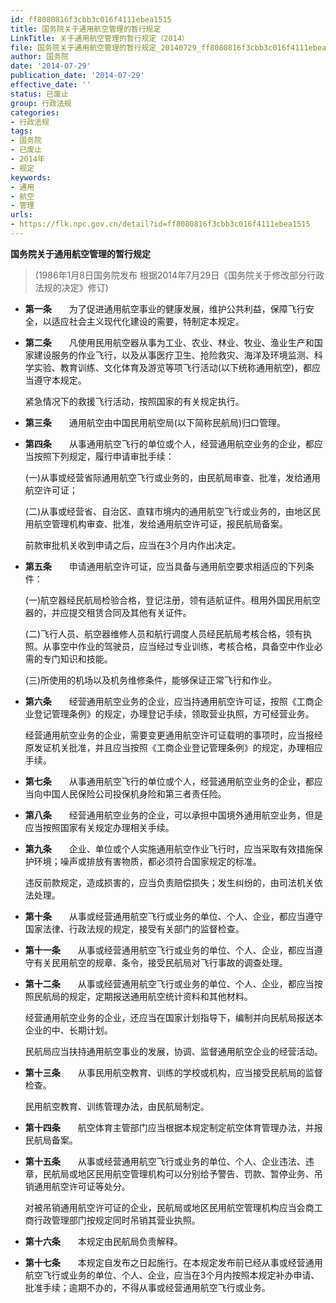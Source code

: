 ```yaml
---
id: ff8080816f3cbb3c016f4111ebea1515
title: 国务院关于通用航空管理的暂行规定
LinkTitle: 关于通用航空管理的暂行规定（2014）
file: 国务院关于通用航空管理的暂行规定_20140729_ff8080816f3cbb3c016f4111ebea1515.docx
author: 国务院
date: '2014-07-29'
publication_date: '2014-07-29'
effective_date: ''
status: 已废止
group: 行政法规
categories:
- 行政法规
tags:
- 国务院
- 已废止
- 2014年
- 规定
keywords:
- 通用
- 航空
- 管理
urls:
- https://flk.npc.gov.cn/detail?id=ff8080816f3cbb3c016f4111ebea1515
---
```


**国务院关于通用航空管理的暂行规定**

> (1986年1月8日国务院发布 根据2014年7月29日《国务院关于修改部分行政法规的决定》修订)

- **第一条**　　为了促进通用航空事业的健康发展，维护公共利益，保障飞行安全，以适应社会主义现代化建设的需要，特制定本规定。

- **第二条**　　凡使用民用航空器从事为工业、农业、林业、牧业、渔业生产和国家建设服务的作业飞行，以及从事医疗卫生、抢险救灾、海洋及环境监测、科学实验、教育训练、文化体育及游览等项飞行活动(以下统称通用航空)，都应当遵守本规定。

  紧急情况下的救援飞行活动，按照国家的有关规定执行。

- **第三条**　　通用航空由中国民用航空局(以下简称民航局)归口管理。

- **第四条**　　从事通用航空飞行的单位或个人，经营通用航空业务的企业，都应当按照下列规定，履行申请审批手续：

  (一)从事或经营省际通用航空飞行或业务的，由民航局审查、批准，发给通用航空许可证；

  (二)从事或经营省、自治区、直辖市境内的通用航空飞行或业务的，由地区民用航空管理机构审查、批准，发给通用航空许可证，报民航局备案。

  前款审批机关收到申请之后，应当在3个月内作出决定。

- **第五条**　　申请通用航空许可证，应当具备与通用航空要求相适应的下列条件：

  (一)航空器经民航局检验合格，登记注册，领有适航证件。租用外国民用航空器的，并应提交租赁合同及其他有关证件。

  (二)飞行人员、航空器维修人员和航行调度人员经民航局考核合格，领有执照。从事空中作业的驾驶员，应当经过专业训练，考核合格，具备空中作业必需的专门知识和技能。

  (三)所使用的机场以及机务维修条件，能够保证正常飞行和作业。

- **第六条**　　经营通用航空业务的企业，应当持通用航空许可证，按照《工商企业登记管理条例》的规定，办理登记手续，领取营业执照，方可经营业务。

  经营通用航空业务的企业，需要变更通用航空许可证载明的事项时，应当报经原发证机关批准，并且应当按照《工商企业登记管理条例》的规定，办理相应手续。

- **第七条**　　从事通用航空飞行的单位或个人，经营通用航空业务的企业，都应当向中国人民保险公司投保机身险和第三者责任险。

- **第八条**　　经营通用航空业务的企业，可以承担中国境外通用航空业务，但是应当按照国家有关规定办理相关手续。

- **第九条**　　企业、单位或个人实施通用航空作业飞行时，应当采取有效措施保护环境；噪声或排放有害物质，都必须符合国家规定的标准。

  违反前款规定，造成损害的，应当负责赔偿损失；发生纠纷的，由司法机关依法处理。

- **第十条**　　从事或经营通用航空飞行或业务的单位、个人、企业，都应当遵守国家法律、行政法规的规定，接受有关部门的监督检查。

- **第十一条**　　从事或经营通用航空飞行或业务的单位、个人、企业，都应当遵守有关民用航空的规章、条令，接受民航局对飞行事故的调查处理。

- **第十二条**　　从事或经营通用航空飞行或业务的单位、个人、企业，都应当按照民航局的规定，定期报送通用航空统计资料和其他材料。

  经营通用航空业务的企业，还应当在国家计划指导下，编制并向民航局报送本企业的中、长期计划。

  民航局应当扶持通用航空事业的发展，协调、监督通用航空企业的经营活动。

- **第十三条**　　从事民用航空教育、训练的学校或机构，应当接受民航局的监督检查。

  民用航空教育、训练管理办法，由民航局制定。

- **第十四条**　　航空体育主管部门应当根据本规定制定航空体育管理办法，并报民航局备案。

- **第十五条**　　从事或经营通用航空飞行或业务的单位、个人、企业违法、违章，民航局或地区民用航空管理机构可以分别给予警告、罚款、暂停业务、吊销通用航空许可证等处分。

  对被吊销通用航空许可证的企业，民航局或地区民用航空管理机构应当会商工商行政管理部门按规定同时吊销其营业执照。

- **第十六条**　　本规定由民航局负责解释。

- **第十七条**　　本规定自发布之日起施行。在本规定发布前已经从事或经营通用航空飞行或业务的单位、个人、企业，应当在3个月内按照本规定补办申请、批准手续；逾期不办的，不得从事或经营通用航空飞行或业务。
